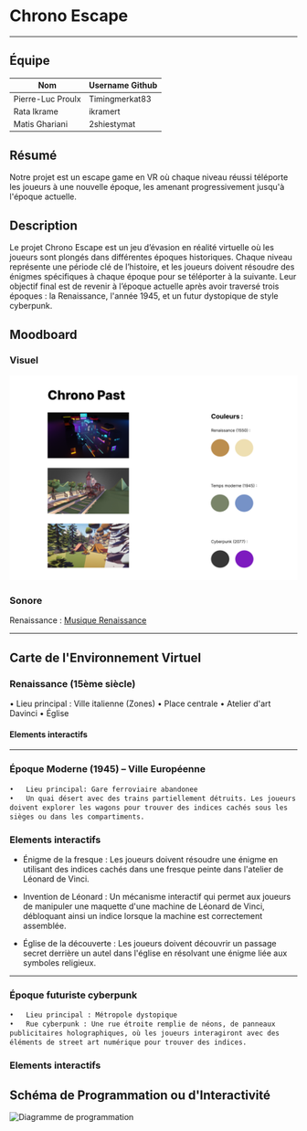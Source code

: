 # Chrono Escape

----

## Équipe 
| Nom           | Username Github|
|---------------|----------------|
| Pierre-Luc Proulx  | Timingmerkat83|
| Rata Ikrame   | ikramert |
| Matis Ghariani | 2shiestymat|

## Résumé
Notre projet est un escape game en VR où chaque niveau réussi téléporte les joueurs à une nouvelle époque, les amenant progressivement jusqu'à l'époque actuelle. 
## Description
Le projet Chrono Escape est un jeu d’évasion en réalité virtuelle où les joueurs sont plongés dans différentes époques historiques. Chaque niveau représente une période clé de l’histoire, et les joueurs doivent résoudre des énigmes spécifiques à chaque époque pour se téléporter à la suivante. Leur objectif final est de revenir à l’époque actuelle après avoir traversé trois époques : la Renaissance, l'année 1945, et un futur dystopique de style cyberpunk.
## Moodboard

### Visuel

![Project Moodboard](./medias/moodboard_chronopast.png)


### Sonore

Renaissance : [Musique Renaissance](https://www.youtube.com/watch?v=1YiAmTYz9SE)


----

## Carte de l'Environnement Virtuel

### Renaissance (15ème siècle)
   •	Lieu principal : Ville italienne (Zones)
   •    Place centrale
   •   Atelier d'art Davinci 
   •   Église 
   
#### Elements interactifs

   ----
### Époque Moderne (1945) – Ville Européenne
    •	Lieu principal: Gare ferroviaire abandonee
    •	Un quai désert avec des trains partiellement détruits. Les joueurs doivent explorer les wagons pour trouver des indices cachés sous les sièges ou dans les compartiments.
 ### Elements interactifs

   - Énigme de la fresque : Les joueurs doivent résoudre une énigme en utilisant des indices cachés dans une fresque peinte dans l'atelier de Léonard de Vinci.
   
   - Invention de Léonard : Un mécanisme interactif qui permet aux joueurs de manipuler une maquette d'une machine de Léonard de Vinci, débloquant ainsi un indice lorsque la machine est correctement assemblée.

   - Église de la découverte : Les joueurs doivent découvrir un passage secret derrière un autel dans l'église en résolvant une énigme liée aux symboles religieux.
 ----
### Époque futuriste cyberpunk
    •	Lieu principal : Métropole dystopique
    •	Rue cyberpunk : Une rue étroite remplie de néons, de panneaux publicitaires holographiques, où les joueurs interagiront avec des éléments de street art numérique pour trouver des indices.
 ### Elements interactifs


## Schéma de Programmation ou d'Interactivité

![Diagramme de programmation](./medias/schemaprog.drawio)